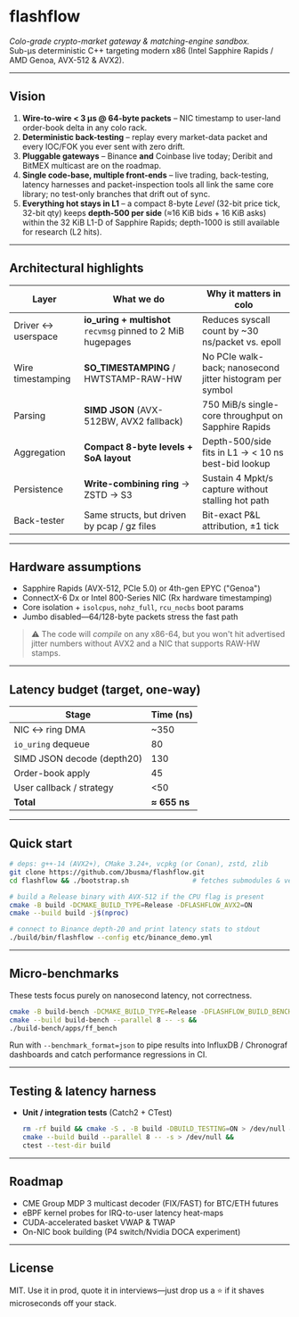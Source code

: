 # flashflow

_Colo-grade crypto-market gateway & matching-engine sandbox._  
Sub-µs deterministic C++ targeting modern x86 (Intel Sapphire Rapids / AMD Genoa, AVX-512 & AVX2).

---

## Vision

1. **Wire-to-wire < 3 µs @ 64-byte packets** – NIC timestamp to user-land
   order-book delta in any colo rack.  
2. **Deterministic back-testing** – replay every market-data packet and
   every IOC/FOK you ever sent with zero drift.  
3. **Pluggable gateways** – Binance **and** Coinbase live today; Deribit
   and BitMEX multicast are on the roadmap.  
4. **Single code-base, multiple front-ends** – live trading, back-testing,
   latency harnesses and packet-inspection tools all link the same core
   library; no test-only branches that drift out of sync.  
5. **Everything hot stays in L1** – a compact 8-byte _Level_ (32-bit price
   tick, 32-bit qty) keeps **depth-500 per side** (≈16 KiB bids + 16 KiB
   asks) within the 32 KiB L1-D of Sapphire Rapids; depth-1000 is still
   available for research (L2 hits).

---

## Architectural highlights

| Layer | What we do | Why it matters in colo |
|-------|------------|------------------------|
| Driver ↔ userspace | **io_uring + multishot** `recvmsg` pinned to 2 MiB hugepages | Reduces syscall count by ~30 ns/packet vs. epoll |
| Wire timestamping  | **SO_TIMESTAMPING** / HWTSTAMP-RAW-HW | No PCIe walk-back; nanosecond jitter histogram per symbol |
| Parsing            | **SIMD JSON** (AVX-512BW, AVX2 fallback) | 750 MiB/s single-core throughput on Sapphire Rapids |
| Aggregation        | **Compact 8-byte levels + SoA layout** | Depth-500/side fits in L1 → < 10 ns best-bid lookup |
| Persistence        | **Write-combining ring** → ZSTD → S3 | Sustain 4 Mpkt/s capture without stalling hot path |
| Back-tester        | Same structs, but driven by pcap / gz files | Bit-exact P&L attribution, ±1 tick |

---

## Hardware assumptions

* Sapphire Rapids (AVX-512, PCIe 5.0) or 4th-gen EPYC ("Genoa")
* ConnectX-6 Dx or Intel 800-Series NIC (Rx hardware timestamping)
* Core isolation + `isolcpus`, `nohz_full`, `rcu_nocbs` boot params
* Jumbo disabled—64/128-byte packets stress the fast path

> ⚠️  The code will _compile_ on any x86-64, but you won't hit advertised
> jitter numbers without AVX2 and a NIC that supports RAW-HW stamps.

---

## Latency budget (target, one-way)

| Stage | Time (ns) |
|-------|-----------|
| NIC ↔ ring DMA            |    ~350 |
| `io_uring` dequeue        |     80 |
| SIMD JSON decode (depth20)|    130 |
| Order-book apply          |     45 |
| User callback / strategy  |    <50 |
| **Total**                 | **≈ 655 ns** |

---

## Quick start

~~~bash
# deps: g++-14 (AVX2+), CMake 3.24+, vcpkg (or Conan), zstd, zlib
git clone https://github.com/Jbusma/flashflow.git
cd flashflow && ./bootstrap.sh                # fetches submodules & vendor libs

# build a Release binary with AVX-512 if the CPU flag is present
cmake -B build -DCMAKE_BUILD_TYPE=Release -DFLASHFLOW_AVX2=ON
cmake --build build -j$(nproc)

# connect to Binance depth-20 and print latency stats to stdout
./build/bin/flashflow --config etc/binance_demo.yml
~~~



---

## Micro-benchmarks

These tests focus purely on nanosecond latency, not correctness.

```bash
cmake -B build-bench -DCMAKE_BUILD_TYPE=Release -DFLASHFLOW_BUILD_BENCH=ON &&
cmake --build build-bench --parallel 8 -- -s &&
./build-bench/apps/ff_bench
```

Run with `--benchmark_format=json` to pipe results into InfluxDB /
Chronograf dashboards and catch performance regressions in CI.

---

## Testing & latency harness

* **Unit / integration tests** (Catch2 + CTest)  
  ```bash
  rm -rf build && cmake -S . -B build -DBUILD_TESTING=ON > /dev/null &&
  cmake --build build --parallel 8 -- -s > /dev/null &&
  ctest --test-dir build
  ```

---

## Roadmap

* CME Group MDP 3 multicast decoder (FIX/FAST) for BTC/ETH futures
* eBPF kernel probes for IRQ-to-user latency heat-maps
* CUDA-accelerated basket VWAP & TWAP
* On-NIC book building (P4 switch/Nvidia DOCA experiment)

---

## License

MIT.  Use it in prod, quote it in interviews—just drop us a ⭐ if it
shaves microseconds off your stack. 
